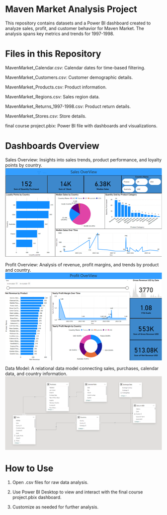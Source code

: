 # Maven Market Analysis Project
This repository contains datasets and a Power BI dashboard created to analyze sales, profit, and customer behavior for Maven Market. The analysis spans key metrics and trends for 1997-1998.

# Files in this Repository
MavenMarket_Calendar.csv: Calendar dates for time-based filtering.

MavenMarket_Customers.csv: Customer demographic details.

MavenMarket_Products.csv: Product information.

MavenMarket_Regions.csv: Sales region data.

MavenMarket_Returns_1997-1998.csv: Product return details.

MavenMarket_Stores.csv: Store details.

final course project.pbix: Power BI file with dashboards and visualizations.

# Dashboards Overview
Sales Overview: Insights into sales trends, product performance, and loyalty points by country.
![Sales Overview Dashboard](https://raw.githubusercontent.com/Eliyahu647/My-Projects/main/Sales%20overview%20dashboard.png)


Profit Overview: Analysis of revenue, profit margins, and trends by product and country.
![Profit Overview Dashboard](https://raw.githubusercontent.com/Eliyahu647/My-Projects/main/ProfitOverview.png)


Data Model: A relational data model connecting sales, purchases, calendar data, and country information.
![Data Model](https://raw.githubusercontent.com/Eliyahu647/My-Projects/main/DataModel.png)


# How to Use
1) Open .csv files for raw data analysis.

2) Use Power BI Desktop to view and interact with the final course project.pbix dashboard.

3) Customize as needed for further analysis.
